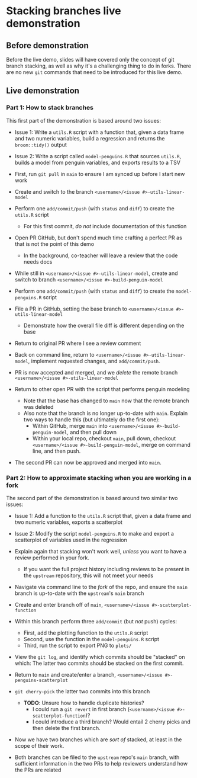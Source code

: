 # Stacking branches live demonstration

## Before demonstration

Before the live demo, slides will have covered only the concept of git branch stacking, as well as why it's a challenging thing to do in forks.
There are no new `git` commands that need to be introduced for this live demo.

## Live demonstration

### Part 1: How to stack branches

This first part of the demonstration is based around two issues:
* Issue 1: Write a `utils.R` script with a function that, given a data frame and two numeric variables, build a regression and returns the `broom::tidy()` output
* Issue 2: Write a script called `model-penguins.R` that sources `utils.R`, builds a model from penguin variables, and exports results to a TSV

* First, run `git pull` in `main` to ensure I am synced up before I start new work
* Create and switch to the branch `<username>/<issue #>-utils-linear-model`
* Perform one `add/commit/push` (with `status` and `diff`) to create the `utils.R` script
  * For this first commit, _do not_ include documentation of this function
* Open PR GitHub, but don't spend much time crafting a perfect PR as that is not the point of this demo
  * In the background, co-teacher will leave a review that the code needs docs
* While still in `<username>/<issue #>-utils-linear-model`, create and switch to branch `<username>/<issue #>-build-penguin-model`
* Perform one `add/commit/push` (with `status` and `diff`) to create the `model-penguins.R` script
* File a PR in GitHub, setting the base branch to `<username>/<issue #>-utils-linear-model`
  * Demonstrate how the overall file diff is different depending on the base
* Return to original PR where I see a review comment
* Back on command line, return to `<username>/<issue #>-utils-linear-model`, implement requested changes, and `add/commit/push`.
* PR is now accepted and merged, and we _delete_ the remote branch `<username>/<issue #>-utils-linear-model`
* Return to other open PR with the script that performs penguin modeling
  * Note that the base has changed to `main` now that the remote branch was deleted
  * Also note that the branch is no longer up-to-date with `main`.
  Explain two ways to handle this (but ultimately do the first one):
    * Within GitHub, merge `main` into `<username>/<issue #>-build-penguin-model`, and then pull down
    * Within your local repo, checkout `main`, pull down, checkout `<username>/<issue #>-build-penguin-model`, merge on command line, and then push.
* The second PR can now be approved and merged into `main`.


### Part 2: How to approximate stacking when you are working in a fork

The second part of the demonstration is based around two similar two issues:
* Issue 1: Add a function to the `utils.R` script that, given a data frame and two numeric variables, exports a scatterplot
* Issue 2: Modify the script `model-penguins.R` to make and export a scatterplot of variables used in the regression

* Explain again that stacking won't work well, _unless_ you want to have a review performed in your fork.
  * If you want the full project history including reviews to be present in the `upstream` repository, this will not meet your needs
* Navigate via command line to the _fork_ of the repo, and ensure the `main` branch is up-to-date with the `upstream`'s `main` branch
* Create and enter branch off of `main`, `<username>/<issue #>-scatterplot-function`
* Within this branch perform three `add/commit` (but _not_ push) cycles:
  * First, add the plotting function to the `utils.R` script
  * Second, use the function in the `model-penguins.R` script
  * Third, run the script to export PNG to `plots/`
* View the `git log`, and identify which commits should be "stacked" on which: The latter two commits should be stacked on the first commit.
* Return to `main` and create/enter a branch, `<username>/<issue #>-penguins-scatterplot`
* `git cherry-pick` the latter two commits into this branch
  * **TODO**: Unsure how to handle duplicate histories?
    * I could run a `git revert` in first branch (`<username>/<issue #>-scatterplot-function`)?
    * I could introduce a third branch? Would entail 2 cherry picks and then delete the first branch.
* Now we have two branches which are _sort of_ stacked, at least in the scope of their work.
* Both branches can be filed to the `upstream` repo's `main` branch, with sufficient information in the two PRs to help reviewers understand how the PRs are related